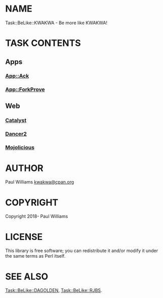 # NAME

Task::BeLike::KWAKWA - Be more like KWAKWA!

# TASK CONTENTS

## Apps

### [App::Ack](https://metacpan.org/pod/App::Ack)

### [App::ForkProve](https://metacpan.org/pod/App::ForkProve)

## Web

### [Catalyst](https://metacpan.org/pod/Catalyst)

### [Dancer2](https://metacpan.org/pod/Dancer2)

### [Mojolicious](https://metacpan.org/pod/Mojolicious)

# AUTHOR

Paul Williams <kwakwa@cpan.org>

# COPYRIGHT

Copyright 2018- Paul Williams

# LICENSE

This library is free software; you can redistribute it and/or modify
it under the same terms as Perl itself.

# SEE ALSO

[Task::BeLike::DAGOLDEN](https://metacpan.org/pod/Task::BeLike::DAGOLDEN),
[Task::BeLike::RJBS](https://metacpan.org/pod/Task::BeLike::RJBS).
